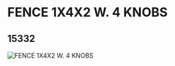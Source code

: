 # FENCE 1X4X2 W. 4 KNOBS
## 15332
![FENCE 1X4X2 W. 4 KNOBS](https://lc-www-live-s.legocdn.com/media/bricks/5/2/6047813.jpg)